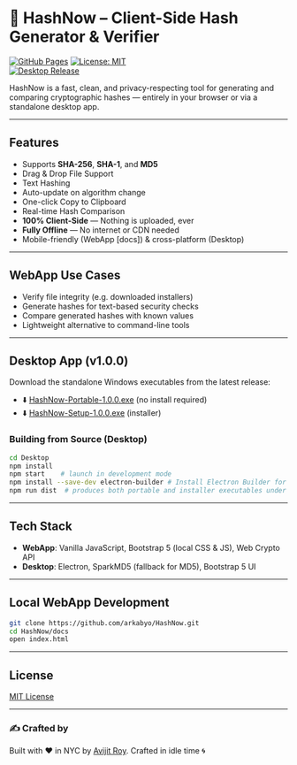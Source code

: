 # 🔐 HashNow – Client-Side Hash Generator & Verifier

[![GitHub Pages](https://img.shields.io/badge/demo-GitHub%20Pages-blue)](https://HeyAvijitRoy.github.io/HashNow/)
[![License: MIT](https://img.shields.io/badge/License-MIT-blue.svg)](https://opensource.org/licenses/MIT)  
[![Desktop Release](https://img.shields.io/badge/release-v1.0.0-green)](https://github.com/arkabyo/HashNow/releases/tag/v1.0.0)

HashNow is a fast, clean, and privacy-respecting tool for generating and comparing cryptographic hashes — entirely in your browser or via a standalone desktop app.

---

## Features

- Supports **SHA-256**, **SHA-1**, and **MD5**
- Drag & Drop File Support
- Text Hashing
- Auto-update on algorithm change
- One-click Copy to Clipboard
- Real-time Hash Comparison
- **100% Client-Side** — Nothing is uploaded, ever
- **Fully Offline** — No internet or CDN needed
- Mobile-friendly (WebApp [docs]) & cross-platform (Desktop)

---

## WebApp Use Cases

- Verify file integrity (e.g. downloaded installers)
- Generate hashes for text-based security checks
- Compare generated hashes with known values
- Lightweight alternative to command-line tools

---

## Desktop App (v1.0.0)

Download the standalone Windows executables from the latest release:

- ⬇️ [HashNow-Portable-1.0.0.exe](https://github.com/arkabyo/HashNow/releases/download/v1.0.0/HashNow-Portable-1.0.0.exe) (no install required)  
- ⬇️ [HashNow-Setup-1.0.0.exe](https://github.com/arkabyo/HashNow/releases/download/v1.0.0/HashNow-Setup-1.0.0.exe) (installer)

### Building from Source (Desktop)

```bash
cd Desktop
npm install
npm start    # launch in development mode
npm install --save-dev electron-builder # Install Electron Builder for packaging the app into installer & portable .exe
npm run dist  # produces both portable and installer executables under dist/
```

---

## Tech Stack

- **WebApp**: Vanilla JavaScript, Bootstrap 5 (local CSS & JS), Web Crypto API
- **Desktop**: Electron, SparkMD5 (fallback for MD5), Bootstrap 5 UI

---

## Local WebApp Development

```bash
git clone https://github.com/arkabyo/HashNow.git
cd HashNow/docs
open index.html
```

---

## License

[MIT License](https://opensource.org/licenses/MIT)

---

### ✍️ Crafted by

Built with ❤️ in NYC by [Avijit Roy](https://avijitroy.com). Crafted in idle time 🌀
